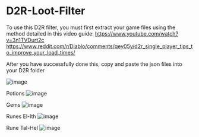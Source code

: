 # D2R-Loot-Filter

To use this D2R filter, you must first extract your game files using the method detailed in this video guide:
https://www.youtube.com/watch?v=3n1TVDurt2c
https://www.reddit.com/r/Diablo/comments/qey05y/d2r_single_player_tips_to_improve_your_load_times/

After you have successfully done this, copy and paste the json files into your D2R folder

![image](https://user-images.githubusercontent.com/76863417/219985426-0f34e0f6-63d6-4e5b-8b8c-ee872e1c815f.png)


Potions
![image](https://user-images.githubusercontent.com/76863417/219979503-91208faa-8aa2-4169-9dba-11d71fe34e2e.png)

Gems
![image](https://user-images.githubusercontent.com/76863417/219979022-0b2ad9fc-12e1-482f-8bd0-05bdd5bc63e1.png)

Runes El-Ith
![image](https://user-images.githubusercontent.com/76863417/219979215-70166489-3786-4a99-8564-f2d5a64f4d19.png)

Rune Tal-Hel
![image](https://user-images.githubusercontent.com/76863417/219979301-3d9e8627-5e2c-4df4-b4fc-591d5b771ffd.png)
